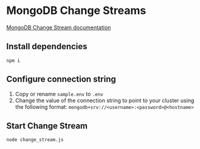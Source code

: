 # MongoDB Change Streams

[MongoDB Change Stream documentation](https://docs.mongodb.com/manual/changeStreams/)

## Install dependencies

`npm i`

## Configure connection string

1. Copy or rename `sample.env` to `.env` 
2. Change the value of the connection string to point to your cluster using the following format: `mongodb+srv://<username>:<password>@<hostname>`

## Start Change Stream

`node change_stream.js`


